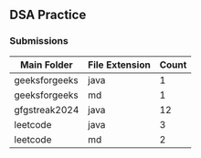 ## DSA Practice

### Submissions



<!-- file-counts -->
| Main Folder | File Extension | Count |
|--------------|----------------|-------|
| geeksforgeeks | java | 1 |
| geeksforgeeks | md | 1 |
| gfgstreak2024 | java | 12 |
| leetcode | java | 3 |
| leetcode | md | 2 |
<!-- end-file-counts -->

